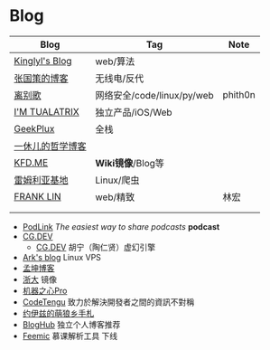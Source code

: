 # Blog

| Blog                                         | Tag                        | Note    |
| -------------------------------------------- | -------------------------- | ------- |
| [Kinglyl's Blog](https://52sec.top/)         | web/算法                   |         |
| [张国策的博客](http://www.zgc261.com/)       | 无线电/反代                |         |
| [离别歌](https://www.leavesongs.com/)        | 网络安全/code/linux/py/web | phith0n |
| [I'M TUALATRIX](https://imtx.me/)            | 独立产品/iOS/Web           |         |
| [GeekPlux](https://geekplux.com/)            | 全栈                       |         |
| [一休儿的哲学博客](https://yixiuer.me/home/) |                            |         |
| [KFD.ME](https://kfd.me/)                    | **Wiki镜像**/Blog等        |         |
| [雷姆利亚基地](https://www.acgnx.top/)       | Linux/爬虫                 |         |
| [FRANK LIN](https://frankindev.com/)         | web/精致                   | 林宏    |
|                                              |                            |         |
|                                              |                            |         |

- [PodLink](https://pod.link/) *The easiest way to share podcasts* **podcast**
- [CG.DEV](https://aboutdept.github.io/arena.dev/)
  - [CG.DEV](https://www.cg.dev/) 胡宁（陶仁贤）虚幻引擎
- [Ark's blog](https://ark.tf/) Linux VPS
- [孟坤博客](https://mkblog.cn/)
- [浙大](https://g.luciaz.me/) 镜像
- [机器之心Pro](https://pro.jiqizhixin.com/)
- [CodeTengu](https://codetengu.com/) 致力於解決開發者之間的資訊不對稱
- [约伊兹的萌狼乡手札](https://blog.yoitsu.moe/)
- [BlogHub](https://bloghub.fun/) 独立个人博客推荐
- [Feemic](http://www.feemic.cn/) 慕课解析工具 下线

